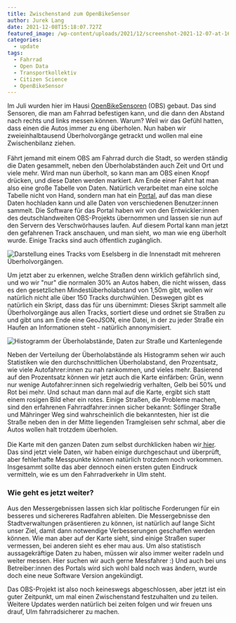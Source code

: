 ```yaml
---
title: Zwischenstand zum OpenBikeSensor
author: Jurek Lang
date: 2021-12-08T15:18:07.727Z
featured_image: /wp-content/uploads/2021/12/screenshot-2021-12-07-at-16-13-13-openbikesensor-visualisierung-straßenabschnitte.png
categories:
  - update
tags:
  - Fahrrad
  - Open Data
  - Transportkollektiv
  - Citizen Science
  - OpenBikeSensor
---
```

Im Juli wurden hier im Hausi [OpenBikeSensoren](https://www.openbikesensor.org/) (OBS) gebaut. Das sind Sensoren, die man am Fahrrad befestigen kann, und die dann den Abstand nach rechts und links messen können. Warum? Weil wir das Gefühl hatten, dass einen die Autos immer zu eng überholen. Nun haben wir zweieinhalbtausend Überholvorgänge getrackt und wollen mal eine Zwischenbilanz ziehen.\
\
Fährt jemand mit einem OBS am Fahrrad durch die Stadt, so werden ständig die Daten gesammelt, neben den Überholabständen auch Zeit und Ort und viele mehr. Wird man nun überholt, so kann man am OBS einen Knopf drücken, und diese Daten werden markiert. Am Ende einer Fahrt hat man also eine große Tabelle von Daten. Natürlich verarbeitet man eine solche Tabelle nicht von Hand, sondern man hat ein [Portal](https://obs.verschwoer.haus), auf das man diese Daten hochladen kann und alle Daten von verschiedenen Benutzer:innen sammelt. Die Software für das Portal haben wir von den Entwickler:innen des deutschlandweiten OBS-Projekts übernommen und lassen sie nun auf den Servern des Verschwörhauses laufen. Auf diesem Portal kann man jetzt den gefahrenen Track anschauen, und man sieht, wo man wie eng überholt wurde. Einige Tracks sind auch öffentlich zugänglich.

![Darstellung eines Tracks vom Eselsberg in die Innenstadt mit mehreren Überholvorgängen.](/wp-content/uploads/2021/12/screenshot-2021-12-07-at-16-11-35-openbikesensor-portal.png)

Um jetzt aber zu erkennen, welche Straßen denn wirklich gefährlich sind, und wo wir "nur" die normalen 30% an Autos haben, die nicht wissen, dass es den gesetzlichen Mindestüberholabstand von 1,50m gibt, wollen wir natürlich nicht alle über 150 Tracks durchwühlen. Deswegen gibt es natürlich ein Skript, dass das für uns übernimmt: Dieses Skript sammelt alle Überholvorgänge aus allen Tracks, sortiert diese und ordnet sie Straßen zu und gibt uns am Ende eine GeoJSON, eine Datei, in der zu jeder Straße ein Haufen an Informationen steht - natürlich annonymisiert. 

![Histogramm der Überholabstände, Daten zur Straße und Kartenlegende](/wp-content/uploads/2021/12/screenshot-2021-12-07-at-16-28-07-openbikesensor-visualisierung-straßenabschnitte.png)

Neben der Verteilung der Überholabstände als Histogramm sehen wir auch Statistiken wie den durchschnittlichen Überholabstand, den Prozentsatz, wie viele Autofahrer:innen zu nah rankommen, und vieles mehr. Basierend auf den Prozentsatz können wir jetzt auch die Karte einfärben: Grün, wenn nur wenige Autofahrer:innen sich regelwiedrig verhalten, Gelb bei 50% und Rot bei mehr. Und schaut man dann mal auf die Karte, ergibt sich statt einem rosigen Bild eher ein rotes. Einige Straßen, die Probleme machen, sind den erfahrenen Fahrradfahrer:innen sicher bekannt: Söflinger Straße und Mähringer Weg sind wahrscheinlich die bekanntesten, hier ist die Straße neben den in der Mitte liegenden Tramgleisen sehr schmal, aber die Autos wollen halt trotzdem überholen.\
\
Die Karte mit den ganzen Daten zum selbst durchklicken haben wir[ hier](https://obs.verschwoer.haus/visualization/roads.html). Das sind jetzt viele Daten, wir haben einige durchgeschaut und überprüft, aber fehlerhafte Messpunkte können natürlich trotzdem noch vorkommen. Insgesammt sollte das aber dennoch einen ersten guten Eindruck vermitteln, wie es um den Fahrradverkehr in Ulm steht. 

### Wie geht es jetzt weiter?

Aus den Messergebnissen lassen sich klar politische Forderungen für ein besseres und sichereres Radfahren ableiten. Die Messergebnisse den Stadtverwaltungen präsentieren zu können, ist natürlich auf lange Sicht unser Ziel, damit dann notwendige Verbesserungen geschaffen werden können. Wie man aber auf der Karte sieht, sind einige Straßen super vermessen, bei anderen sieht es eher mau aus. Um also statistisch aussagekräftige Daten zu haben, müssen wir also immer weiter radeln und weiter messen. Hier suchen wir auch gerne Messfahrer :) Und auch bei uns Betreiber:innen des Portals wird sich wohl bald noch was ändern, wurde doch eine neue Software Version angekündigt.

Das OBS-Projekt ist also noch keineswegs abgeschlossen, aber jetzt ist ein guter Zeitpunkt, um mal einen Zwischenstand festzuhalten und zu teilen. Weitere Updates werden natürlich bei zeiten folgen und wir freuen uns drauf, Ulm fahrradsicherer zu machen.
